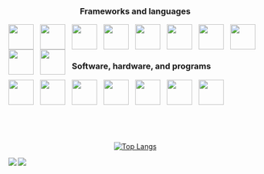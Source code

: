<div>
  <div align="center">
  
  ### Frameworks and languages
  <img align="left" width="50px" style="padding-right:10px;" src="https://cdn.jsdelivr.net/gh/devicons/devicon/icons/angularjs/angularjs-original.svg" />
  <img align="left" width="50px" style="padding-right:10px;" src="https://cdn.jsdelivr.net/gh/devicons/devicon/icons/dot-net/dot-net-original.svg" />
  <img align="left" width="50px" style="padding-right:10px;" src="https://cdn.jsdelivr.net/gh/devicons/devicon/icons/csharp/csharp-original.svg" />
  <img align="left" width="50px" style="padding-right:10px;" src="https://cdn.jsdelivr.net/gh/devicons/devicon/icons/java/java-original.svg" />
  <img align="left" width="50px" style="padding-right:10px;" src="https://cdn.jsdelivr.net/gh/devicons/devicon/icons/python/python-original.svg" />
  <img align="left" width="50px" style="padding-right:10px;" src="https://cdn.jsdelivr.net/gh/devicons/devicon/icons/javascript/javascript-original.svg" />
  <img align="left" width="50px" style="padding-right:10px;" src="https://cdn.jsdelivr.net/gh/devicons/devicon@latest/icons/typescript/typescript-original.svg" />
  <img align="left" width="50px" style="padding-right:10px;" src="https://cdn.jsdelivr.net/gh/devicons/devicon/icons/html5/html5-original.svg" />
  <img align="left" width="50px" style="padding-right:10px;" src="https://cdn.jsdelivr.net/gh/devicons/devicon/icons/css3/css3-original.svg" />
  <img align="left" width="50px" style="padding-right:10px;" src="https://cdn.jsdelivr.net/gh/devicons/devicon/icons/sass/sass-original.svg" />
  <br />
  <br />
  
  </div>
  
  #
  
  <div>
  
  ### Software, hardware, and programs
  <img align="left" width="50px" style="padding-right:10px;" src="https://cdn.jsdelivr.net/gh/devicons/devicon@latest/icons/vscode/vscode-original.svg" />
  <img align="left" width="50px" style="padding-right:10px;" src="https://cdn.jsdelivr.net/gh/devicons/devicon@latest/icons/visualstudio/visualstudio-original.svg" />
  <img align="left" width="50px" style="padding-right:10px;" src="https://cdn.jsdelivr.net/gh/devicons/devicon/icons/jetbrains/jetbrains-original.svg" />
  <img align="left" width="50px" style="padding-right:10px;" src="https://cdn.jsdelivr.net/gh/devicons/devicon@latest/icons/github/github-original.svg" />
  <img align="left" width="50px" style="padding-right:10px;" src="https://cdn.jsdelivr.net/gh/devicons/devicon/icons/git/git-original.svg" />
  <img align="left" width="50px" style="padding-right:10px;" src="https://cdn.jsdelivr.net/gh/devicons/devicon/icons/gitlab/gitlab-original.svg" />
  <img align="left" width="50px" style="padding-right:10px;" src="https://cdn.jsdelivr.net/gh/devicons/devicon@latest/icons/raspberrypi/raspberrypi-original.svg" />
  <br />
  <br />
  
  </div>

  #

  <div>
  
  <!--### Libraries
  <img align="left" width="50px" style="padding-right:10px;" src="https://cdn.jsdelivr.net/gh/devicons/devicon@latest/icons/rxjs/rxjs-original.svg" />
  <br />
  
  </div>

  <br/>

  #-->

  <br/>

  <div style="padding-top:20px" align="center">
  
  [![Top Langs](https://github-readme-stats.vercel.app/api/top-langs/?username=Jocelyn409&card_width=900&theme=transparent&layout=compact)](https://github.com/Jocelyn409/github-readme-stats)

  </div>

  <div style="display: flex; flex-direction: row;">
  <img class="img" src="https://github-readme-stats.vercel.app/api/pin/?username=Jocelyn409&repo=Assembly-Compiler&theme=transparent)](https://github.com/Jocelyn409/github-readme-stats" />
  <img class="img" align="right" src="https://github-readme-stats.vercel.app/api/pin/?username=Jocelyn409&repo=Shank-Interpreter&theme=transparent)](https://github.com/Jocelyn409/github-readme-stats" />
  </div>
  
</div>
